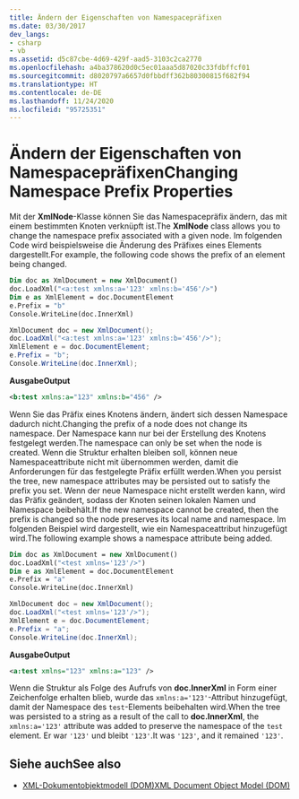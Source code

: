 ```yaml
---
title: Ändern der Eigenschaften von Namespacepräfixen
ms.date: 03/30/2017
dev_langs:
- csharp
- vb
ms.assetid: d5c87cbe-4d69-429f-aad5-3103c2ca2770
ms.openlocfilehash: a4ba378620d0c5ec01aaa5d87020c33fdbffcf01
ms.sourcegitcommit: d8020797a6657d0fbbdff362b80300815f682f94
ms.translationtype: HT
ms.contentlocale: de-DE
ms.lasthandoff: 11/24/2020
ms.locfileid: "95725351"
---
```

# <a name="changing-namespace-prefix-properties"></a><span data-ttu-id="5f19d-102">Ändern der Eigenschaften von Namespacepräfixen</span><span class="sxs-lookup"><span data-stu-id="5f19d-102">Changing Namespace Prefix Properties</span></span>

<span data-ttu-id="5f19d-103">Mit der **XmlNode**-Klasse können Sie das Namespacepräfix ändern, das mit einem bestimmten Knoten verknüpft ist.</span><span class="sxs-lookup"><span data-stu-id="5f19d-103">The **XmlNode** class allows you to change the namespace prefix associated with a given node.</span></span> <span data-ttu-id="5f19d-104">Im folgenden Code wird beispielsweise die Änderung des Präfixes eines Elements dargestellt.</span><span class="sxs-lookup"><span data-stu-id="5f19d-104">For example, the following code shows the prefix of an element being changed.</span></span>  
  
```vb  
Dim doc as XmlDocument = new XmlDocument()  
doc.LoadXml("<a:test xmlns:a='123' xmlns:b='456'/>")  
Dim e as XmlElement = doc.DocumentElement  
e.Prefix = "b"  
Console.WriteLine(doc.InnerXml)  
```  
  
```csharp  
XmlDocument doc = new XmlDocument();  
doc.LoadXml("<a:test xmlns:a='123' xmlns:b='456'/>");  
XmlElement e = doc.DocumentElement;
e.Prefix = "b";  
Console.WriteLine(doc.InnerXml);  
```  
  
 <span data-ttu-id="5f19d-105">**Ausgabe**</span><span class="sxs-lookup"><span data-stu-id="5f19d-105">**Output**</span></span>  
  
```xml  
<b:test xmlns:a="123" xmlns:b="456" />  
```  
  
 <span data-ttu-id="5f19d-106">Wenn Sie das Präfix eines Knotens ändern, ändert sich dessen Namespace dadurch nicht.</span><span class="sxs-lookup"><span data-stu-id="5f19d-106">Changing the prefix of a node does not change its namespace.</span></span> <span data-ttu-id="5f19d-107">Der Namespace kann nur bei der Erstellung des Knotens festgelegt werden.</span><span class="sxs-lookup"><span data-stu-id="5f19d-107">The namespace can only be set when the node is created.</span></span> <span data-ttu-id="5f19d-108">Wenn die Struktur erhalten bleiben soll, können neue Namespaceattribute nicht mit übernommen werden, damit die Anforderungen für das festgelegte Präfix erfüllt werden.</span><span class="sxs-lookup"><span data-stu-id="5f19d-108">When you persist the tree, new namespace attributes may be persisted out to satisfy the prefix you set.</span></span> <span data-ttu-id="5f19d-109">Wenn der neue Namespace nicht erstellt werden kann, wird das Präfix geändert, sodass der Knoten seinen lokalen Namen und Namespace beibehält.</span><span class="sxs-lookup"><span data-stu-id="5f19d-109">If the new namespace cannot be created, then the prefix is changed so the node preserves its local name and namespace.</span></span> <span data-ttu-id="5f19d-110">Im folgenden Beispiel wird dargestellt, wie ein Namespaceattribut hinzugefügt wird.</span><span class="sxs-lookup"><span data-stu-id="5f19d-110">The following example shows a namespace attribute being added.</span></span>  
  
```vb  
Dim doc as XmlDocument = new XmlDocument()  
doc.LoadXml("<test xmlns='123'/>")  
Dim e as XmlElement = doc.DocumentElement  
e.Prefix = "a"  
Console.WriteLine(doc.InnerXml)  
```  
  
```csharp  
XmlDocument doc = new XmlDocument();  
doc.LoadXml("<test xmlns='123'/>");  
XmlElement e = doc.DocumentElement;
e.Prefix = "a";  
Console.WriteLine(doc.InnerXml);  
```  
  
 <span data-ttu-id="5f19d-111">**Ausgabe**</span><span class="sxs-lookup"><span data-stu-id="5f19d-111">**Output**</span></span>  
  
```xml  
<a:test xmlns="123" xmlns:a="123" />  
```  
  
 <span data-ttu-id="5f19d-112">Wenn die Struktur als Folge des Aufrufs von **doc.InnerXml** in Form einer Zeichenfolge erhalten blieb, wurde das `xmlns:a='123'`-Attribut hinzugefügt, damit der Namespace des `test`-Elements beibehalten wird.</span><span class="sxs-lookup"><span data-stu-id="5f19d-112">When the tree was persisted to a string as a result of the call to **doc.InnerXml**, the `xmlns:a='123'` attribute was added to preserve the namespace of the `test` element.</span></span> <span data-ttu-id="5f19d-113">Er war `'123'` und bleibt `'123'`.</span><span class="sxs-lookup"><span data-stu-id="5f19d-113">It was `'123'`, and it remained `'123'`.</span></span>  
  
## <a name="see-also"></a><span data-ttu-id="5f19d-114">Siehe auch</span><span class="sxs-lookup"><span data-stu-id="5f19d-114">See also</span></span>

- [<span data-ttu-id="5f19d-115">XML-Dokumentobjektmodell (DOM)</span><span class="sxs-lookup"><span data-stu-id="5f19d-115">XML Document Object Model (DOM)</span></span>](xml-document-object-model-dom.md)
